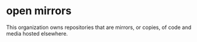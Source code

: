 # open mirrors

This organization owns repositories that are mirrors, or copies, of code and media hosted elsewhere.
